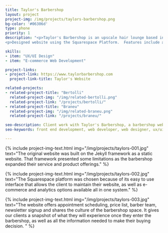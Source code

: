```yaml
---
title: Taylor's Barbershop
layout: project
project-img: /img/projects/taylors-barbershop.png
bg-color: '#06306d'
type: phone
priority: 1
description: "<p>Taylor's Barbershop is an upscale hair lounge based in Richmond, Virginia.  The space provides grooming services to men, women & kids.</p>
<p>Designed website using the Squarespace Platform.  Features include appointment scheduling, selling products and sharing the barbershop culture.</p>"

skills:
- item: "UX/UI Design"
- item: "E-commerce Web Development"

project-links:
- project-link: https://www.taylorbarbershop.com
  project-link-title: Taylor's Website

related-projects:
- related-project-title: "Bertolli"
  related-project-img: "/img/related-bertolli.png"
  related-project-link: "/projects/bertolli/"
- related-project-title: "Braneu"
  related-project-img: "/img/related-braneu.png"
  related-project-link: "/projects/braneu/"

seo-description: Client work with Taylor's Barbershop, a barbershop website that accepts online booking and payments. Designed and developed by Montier Kess.
seo-keywords: front end development, web developer, web designer, ux/ui designer, baltimore, atlanta, wordpress developer, static website developer, javascript, black woman, tech, black woman in tech, montier kess, STEM, entrepreneurship, svncrwns, atlanta, strategy, fashion, streetwear, retail brands, scale brands, business strategy

---
```


{% include project-img-text.html img="/img/projects/taylors-001.jpg" text="The original website was built on the Jekyll framework as a static website.  That framework presented some limitations as the barbershop expanded their service and product offerings." %}

{% include project-img-text.html img="/img/projects/taylors-002.jpg" text="The Squarespace platform was chosen because of its easy to use interface that allows the client to maintain their website, as well as e-commerce and analytics options available all in one system." %}

{% include project-img-text.html img="/img/projects/taylors-003.jpg" text="The website offers appointment scheduling, price list, barber team, newsletter signup and shares the culture of the barbershop space.  It gives our clients a snapshot of what they will experience once they enter the barbershop, as well as all the information needed to make their buying decision.	" %}